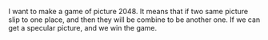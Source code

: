 I want to make a game of picture 2048. It means that if two same picture slip to one place, and then they will be combine to be another one. If we can get a specular picture, and we win the game.
